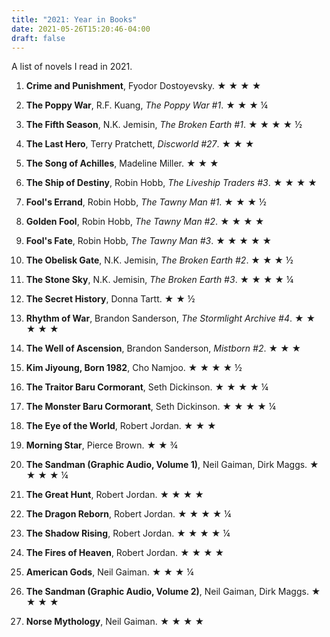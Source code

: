 ```yaml
---
title: "2021: Year in Books"
date: 2021-05-26T15:20:46-04:00
draft: false
---
```


A list of novels I read in 2021.

1. **Crime and Punishment**, Fyodor Dostoyevsky. ★ ★ ★ ★

2. **The Poppy War**, R.F. Kuang, *The Poppy War #1*. ★ ★ ★ ¼

3. **The Fifth Season**, N.K. Jemisin, *The Broken Earth #1*. ★ ★ ★ ★ ½

4. **The Last Hero**, Terry Pratchett, *Discworld #27*. ★ ★ ★

5. **The Song of Achilles**, Madeline Miller. ★ ★ ★

6. **The Ship of Destiny**, Robin Hobb, *The Liveship Traders #3*. ★ ★ ★ ★

7. **Fool's Errand**, Robin Hobb, *The Tawny Man #1*. ★ ★ ★ ½

8. **Golden Fool**, Robin Hobb, *The Tawny Man #2*. ★ ★ ★ ★

9. **Fool's Fate**, Robin Hobb, *The Tawny Man #3*. ★ ★ ★ ★ ★

10. **The Obelisk Gate**, N.K. Jemisin, *The Broken Earth #2*. ★ ★ ★ ½

11. **The Stone Sky**, N.K. Jemisin, *The Broken Earth #3*. ★ ★ ★ ★ ¼ 

12. **The Secret History**, Donna Tartt. ★ ★ ½ 

13. **Rhythm of War**, Brandon Sanderson, *The Stormlight Archive #4*. ★ ★ ★ ★ ★

14. **The Well of Ascension**, Brandon Sanderson, *Mistborn #2*. ★ ★ ★

15. **Kim Jiyoung, Born 1982**, Cho Namjoo. ★ ★ ★ ★ ½

16. **The Traitor Baru Cormorant**, Seth Dickinson.  ★ ★ ★ ★ ¼

17. **The Monster Baru Cormorant**, Seth Dickinson. ★ ★ ★ ★ ¼

18. **The Eye of the World**, Robert Jordan. ★ ★ ★

19. **Morning Star**, Pierce Brown. ★ ★ ¾

20. **The Sandman (Graphic Audio, Volume 1)**, Neil Gaiman, Dirk Maggs. ★ ★ ★ ★ ¼

21. **The Great Hunt**, Robert Jordan. ★ ★ ★ ★

22. **The Dragon Reborn**, Robert Jordan. ★ ★ ★ ★ ¼

23. **The Shadow Rising**, Robert Jordan. ★ ★ ★ ★ ¼

24. **The Fires of Heaven**, Robert Jordan. ★ ★ ★ ★

25. **American Gods**, Neil Gaiman. ★ ★ ★ ¼

26. **The Sandman (Graphic Audio, Volume 2)**, Neil Gaiman, Dirk Maggs. ★ ★ ★ ★

27. **Norse Mythology**, Neil Gaiman. ★ ★ ★ ★
